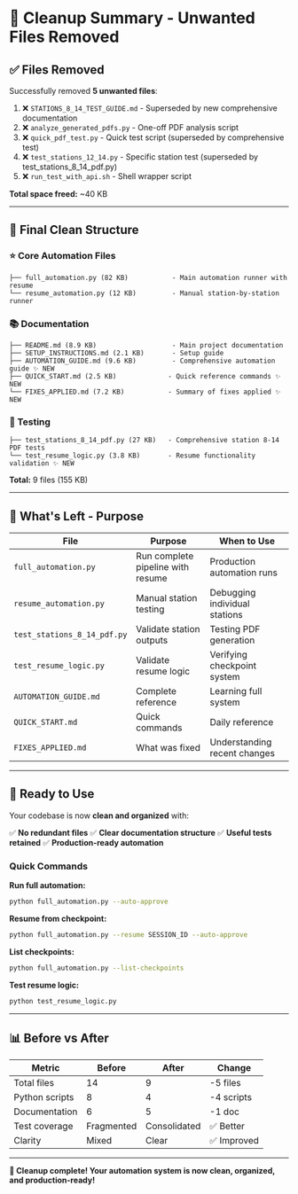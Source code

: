 # 🧹 Cleanup Summary - Unwanted Files Removed

## ✅ Files Removed

Successfully removed **5 unwanted files**:

1. ❌ `STATIONS_8_14_TEST_GUIDE.md` - Superseded by new comprehensive documentation
2. ❌ `analyze_generated_pdfs.py` - One-off PDF analysis script
3. ❌ `quick_pdf_test.py` - Quick test script (superseded by comprehensive test)
4. ❌ `test_stations_12_14.py` - Specific station test (superseded by test_stations_8_14_pdf.py)
5. ❌ `run_test_with_api.sh` - Shell wrapper script

**Total space freed:** ~40 KB

---

## 📁 Final Clean Structure

### ⭐ Core Automation Files
```
├── full_automation.py (82 KB)           - Main automation runner with resume
└── resume_automation.py (12 KB)         - Manual station-by-station runner
```

### 📚 Documentation
```
├── README.md (8.9 KB)                   - Main project documentation
├── SETUP_INSTRUCTIONS.md (2.1 KB)       - Setup guide
├── AUTOMATION_GUIDE.md (9.6 KB)         - Comprehensive automation guide ✨ NEW
├── QUICK_START.md (2.5 KB)             - Quick reference commands ✨ NEW
└── FIXES_APPLIED.md (7.2 KB)           - Summary of fixes applied ✨ NEW
```

### 🧪 Testing
```
├── test_stations_8_14_pdf.py (27 KB)   - Comprehensive station 8-14 PDF tests
└── test_resume_logic.py (3.8 KB)       - Resume functionality validation ✨ NEW
```

**Total:** 9 files (155 KB)

---

## 🎯 What's Left - Purpose

| File | Purpose | When to Use |
|------|---------|-------------|
| `full_automation.py` | Run complete pipeline with resume | Production automation runs |
| `resume_automation.py` | Manual station testing | Debugging individual stations |
| `test_stations_8_14_pdf.py` | Validate station outputs | Testing PDF generation |
| `test_resume_logic.py` | Validate resume logic | Verifying checkpoint system |
| `AUTOMATION_GUIDE.md` | Complete reference | Learning full system |
| `QUICK_START.md` | Quick commands | Daily reference |
| `FIXES_APPLIED.md` | What was fixed | Understanding recent changes |

---

## 🚀 Ready to Use

Your codebase is now **clean and organized** with:

✅ **No redundant files**
✅ **Clear documentation structure**
✅ **Useful tests retained**
✅ **Production-ready automation**

### Quick Commands

**Run full automation:**
```bash
python full_automation.py --auto-approve
```

**Resume from checkpoint:**
```bash
python full_automation.py --resume SESSION_ID --auto-approve
```

**List checkpoints:**
```bash
python full_automation.py --list-checkpoints
```

**Test resume logic:**
```bash
python test_resume_logic.py
```

---

## 📊 Before vs After

| Metric | Before | After | Change |
|--------|--------|-------|--------|
| Total files | 14 | 9 | -5 files |
| Python scripts | 8 | 4 | -4 scripts |
| Documentation | 6 | 5 | -1 doc |
| Test coverage | Fragmented | Consolidated | ✅ Better |
| Clarity | Mixed | Clear | ✅ Improved |

---

**🎉 Cleanup complete! Your automation system is now clean, organized, and production-ready!**

